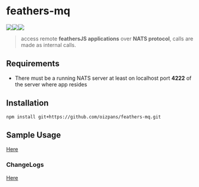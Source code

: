 # feathers-mq
<img src="https://img.shields.io/github/tag/oizpans/feathers-mq.svg" /><img src="https://img.shields.io/npm/v/@feathersjs/feathers.svg?label=@feathersjs/feathers" /><img src="https://img.shields.io/npm/v/nats.svg?label=nats" />

> access remote **feathersJS applications** over **NATS protocol**, calls are made as internal calls.

## Requirements
* There must be a running NATS server at least on localhost port **4222** of the server where app resides

## Installation
```ssh
npm install git+https://github.com/oizpans/feathers-mq.git
```

## Sample Usage
[Here](./examples/README.md)

### ChangeLogs
[Here](./changelogs.md)
